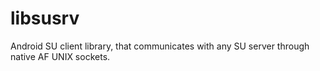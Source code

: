 libsusrv
========

Android SU client library, that communicates with any SU server through native AF UNIX sockets.
